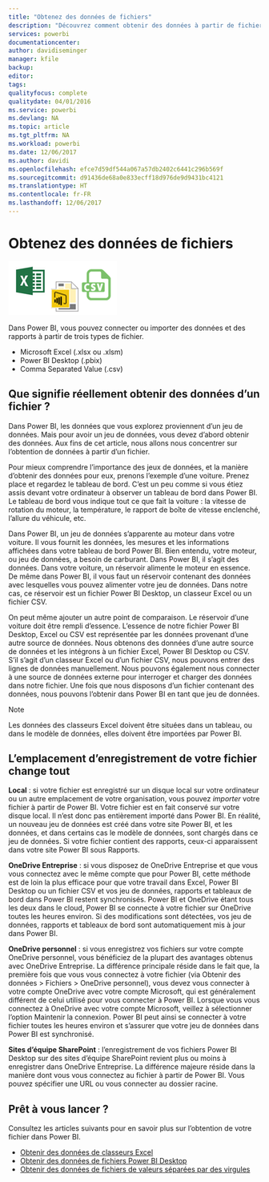 ```yaml
---
title: "Obtenez des données de fichiers"
description: "Découvrez comment obtenir des données à partir de fichiers Excel, Power BI Desktop et CSV dans Power BI"
services: powerbi
documentationcenter: 
author: davidiseminger
manager: kfile
backup: 
editor: 
tags: 
qualityfocus: complete
qualitydate: 04/01/2016
ms.service: powerbi
ms.devlang: NA
ms.topic: article
ms.tgt_pltfrm: NA
ms.workload: powerbi
ms.date: 12/06/2017
ms.author: davidi
ms.openlocfilehash: efce7d59df544a067a57db2402c6441c296b569f
ms.sourcegitcommit: d91436de68a0e833ecff18d976de9d9431bc4121
ms.translationtype: HT
ms.contentlocale: fr-FR
ms.lasthandoff: 12/06/2017
---
```

# <a name="get-data-from-files"></a>Obtenez des données de fichiers
![](media/service-get-data-from-files/file_icons.png)

Dans Power BI, vous pouvez connecter ou importer des données et des rapports à partir de trois types de fichier.

* Microsoft Excel (.xlsx ou .xlsm)
* Power BI Desktop (.pbix)
* Comma Separated Value (.csv)

## <a name="what-does-get-data-from-a-file-really-mean"></a>Que signifie réellement obtenir des données d’un fichier ?
Dans Power BI, les données que vous explorez proviennent d’un jeu de données. Mais pour avoir un jeu de données, vous devez d’abord obtenir des données. Aux fins de cet article, nous allons nous concentrer sur l’obtention de données à partir d’un fichier.

Pour mieux comprendre l’importance des jeux de données, et la manière d’obtenir des données pour eux, prenons l’exemple d’une voiture. Prenez place et regardez le tableau de bord. C’est un peu comme si vous étiez assis devant votre ordinateur à observer un tableau de bord dans Power BI. Le tableau de bord vous indique tout ce que fait la voiture : la vitesse de rotation du moteur, la température, le rapport de boîte de vitesse enclenché, l’allure du véhicule, etc.

Dans Power BI, un jeu de données s’apparente au moteur dans votre voiture. Il vous fournit les données, les mesures et les informations affichées dans votre tableau de bord Power BI. Bien entendu, votre moteur, ou jeu de données, a besoin de carburant. Dans Power BI, il s’agit des données. Dans votre voiture, un réservoir alimente le moteur en essence. De même dans Power BI, il vous faut un réservoir contenant des données avec lesquelles vous pouvez alimenter votre jeu de données. Dans notre cas, ce réservoir est un fichier Power BI Desktop, un classeur Excel ou un fichier CSV.

On peut même ajouter un autre point de comparaison. Le réservoir d’une voiture doit être rempli d’essence. L’essence de notre fichier Power BI Desktop, Excel ou CSV est représentée par les données provenant d’une autre source de données. Nous obtenons des données d’une autre source de données et les intégrons à un fichier Excel, Power BI Desktop ou CSV. S’il s’agit d’un classeur Excel ou d’un fichier CSV, nous pouvons entrer des lignes de données manuellement. Nous pouvons également nous connecter à une source de données externe pour interroger et charger des données dans notre fichier. Une fois que nous disposons d’un fichier contenant des données, nous pouvons l’obtenir dans Power BI en tant que jeu de données.

> [!NOTE]
> Les données des classeurs Excel doivent être situées dans un tableau, ou dans le modèle de données, elles doivent être importées par Power BI.
> 
> 

## <a name="where-your-file-is-saved-makes-a-difference"></a>L’emplacement d’enregistrement de votre fichier change tout
**Local** : si votre fichier est enregistré sur un disque local sur votre ordinateur ou un autre emplacement de votre organisation, vous pouvez *importer* votre fichier à partir de Power BI. Votre fichier est en fait conservé sur votre disque local. Il n’est donc pas entièrement importé dans Power BI. En réalité, un nouveau jeu de données est créé dans votre site Power BI, et les données, et dans certains cas le modèle de données, sont chargés dans ce jeu de données. Si votre fichier contient des rapports, ceux-ci apparaissent dans votre site Power BI sous Rapports.

**OneDrive Entreprise** : si vous disposez de OneDrive Entreprise et que vous vous connectez avec le même compte que pour Power BI, cette méthode est de loin la plus efficace pour que votre travail dans Excel, Power BI Desktop ou un fichier CSV et vos jeu de données, rapports et tableaux de bord dans Power BI restent synchronisés. Power BI et OneDrive étant tous les deux dans le cloud, Power BI se connecte à votre fichier sur OneDrive toutes les heures environ. Si des modifications sont détectées, vos jeu de données, rapports et tableaux de bord sont automatiquement mis à jour dans Power BI.

**OneDrive personnel** : si vous enregistrez vos fichiers sur votre compte OneDrive personnel, vous bénéficiez de la plupart des avantages obtenus avec OneDrive Entreprise. La différence principale réside dans le fait que, la première fois que vous vous connectez à votre fichier (via Obtenir des données > Fichiers > OneDrive personnel), vous devez vous connecter à votre compte OneDrive avec votre compte Microsoft, qui est généralement différent de celui utilisé pour vous connecter à Power BI. Lorsque vous vous connectez à OneDrive avec votre compte Microsoft, veillez à sélectionner l’option Maintenir la connexion. Power BI peut ainsi se connecter à votre fichier toutes les heures environ et s’assurer que votre jeu de données dans Power BI est synchronisé.

**Sites d’équipe SharePoint** : l’enregistrement de vos fichiers Power BI Desktop sur des sites d’équipe SharePoint revient plus ou moins à enregistrer dans OneDrive Entreprise. La différence majeure réside dans la manière dont vous vous connectez au fichier à partir de Power BI. Vous pouvez spécifier une URL ou vous connecter au dossier racine.

## <a name="ready-to-get-started"></a>Prêt à vous lancer ?
Consultez les articles suivants pour en savoir plus sur l’obtention de votre fichier dans Power BI.

* [Obtenir des données de classeurs Excel](service-excel-workbook-files.md)
* [Obtenir des données de fichiers Power BI Desktop](service-desktop-files.md)
* [Obtenir des données de fichiers de valeurs séparées par des virgules](service-comma-separated-value-files.md)


